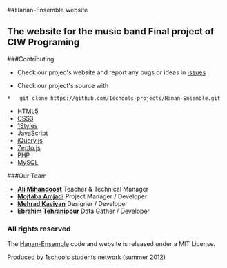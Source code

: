 ##Hanan-Ensemble website

The website for the music band
Final project of CIW Programing
-----------------------
###Contributing

* Check our projec's website and report any bugs or ideas in [issues](https://github.com/1schools-projects/Hanan-Ensemble/issues)

* Check our project's source with
```
*   git clone https://github.com/1schools-projects/Hanan-Ensemble.git
```


* [HTML5](http://ali.md/wiki/html5)
* [CSS3](http://ali.md/css3ref)
* [1Styles](http://ali.md/1styles)
* [JavaScript](http://ali.md/wiki/javascript)
* [jQuery.js](http://ali.md/jquery.js)
* [Zepto.js](http://ali.md/zepto.js)
* [PHP](http://ali.md/php/)
* [MySQL](http://ali.md/wiki/mysql)




###Our Team
* [**Ali Mihandoost**](http://github.com/AliMD) Teacher & Technical Manager
* [**Mojtaba Amjadi**](https://github.com/mojiAm) Project Manager / Developer
* [**Mehrad Kaviyan**](https://github.com/mkdesign) Designer / Developer
* [**Ebrahim Tehranipour**](https://github.com/etp1711) Data Gather / Developer


### All rights reserved ###
The [Hanan-Ensemble](http://) code and website is released under a MIT License.

Produced by 1schools students network (summer 2012)
